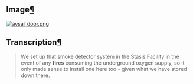 ## Image[¶](https://wiki.drehmal.cyou/Story_and_Features/Holotexts/Early-Game_Holotexts/Av%27Sal/avsal_door/#image "Permanent link")

[![avsal_door.png](https://wiki.drehmal.cyou/assets/img/lore/holotexts/avsal_door.png)](https://wiki.drehmal.cyou/assets/img/lore/holotexts/avsal_door.png)

## Transcription[¶](https://wiki.drehmal.cyou/Story_and_Features/Holotexts/Early-Game_Holotexts/Av%27Sal/avsal_door/#transcription "Permanent link")

> We set up that smoke detector system in the Stasis Facility in the event of any **fires** consuming the underground oxygen supply, so it only made sense to install one here too - given what we have stored down there.